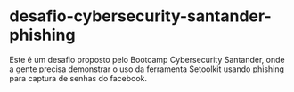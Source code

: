 # desafio-cybersecurity-santander-phishing
Este é um desafio proposto pelo Bootcamp Cybersecurity Santander, onde a gente precisa demonstrar o uso da ferramenta Setoolkit usando phishing para captura de senhas do facebook.
